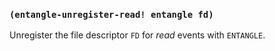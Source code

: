 
### `(entangle-unregister-read! entangle fd)`

Unregister the file descriptor `FD` for *read* events with `ENTANGLE`.
